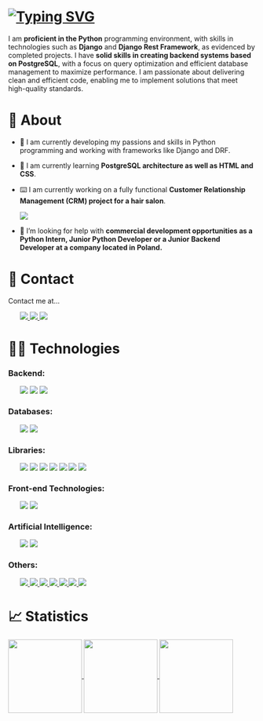 <h1 align="left">
  <a href="https://git.io/typing-svg"><img src="https://readme-typing-svg.herokuapp.com?font=Fira+Code&size=25&pause=500&color=F79A2D&width=435&lines=Hi+there!+%F0%9F%91%8B;I'm++Hubert+Ryka%C5%82a+%E2%9C%8C%EF%B8%8F;Junior+Python+Developer+%F0%9F%96%A5%EF%B8%8F" alt="Typing SVG" /></a>
</h1>
<p>
I am <strong>proficient in the Python</strong> programming environment, with skills in technologies such as <strong>Django</strong> and <strong>Django Rest Framework</strong>, as evidenced by completed projects. I have <strong>solid skills in creating backend systems based on PostgreSQL</strong>, with a focus on query optimization and efficient database management to maximize performance. I am passionate about delivering clean and efficient code, enabling me to implement solutions that meet high-quality standards.
</p>

# 🤔 About
- 🔭 I am currently developing my passions and skills in Python programming and working with frameworks like Django and DRF.

- 🌱 I am currently learning **PostgreSQL architecture as well as HTML and CSS**.

- ⌨️ I am currently working on a fully functional **Customer Relationship Management (CRM) project for a hair salon**.

  <a target="_blank" href="https://github.com/hubertrykala93 tab=repositories">
    <img src="https://img.shields.io/badge/Portfolio-255E63?style=for-the-badge&logo=About.me&logoColor=white">
  </a>

- 🤝 I’m looking for help with **commercial development opportunities as a Python Intern, Junior Python Developer or a Junior Backend Developer at a company located in Poland.**

# 📲 Contact

Contact me at...

<ul>
  <a target="_blank" href="https://www.facebook.com/hubert.rykala/">
    <img src="https://img.shields.io/badge/Facebook-1877F2?style=for-the-badge&logo=facebook&logoColor=white">
  </a>
  <a target="_blank" href="mailto:hubert.rykala@gmail.com">
    <img src="https://img.shields.io/badge/Gmail-D14836?style=for-the-badge&logo=gmail&logoColor=white">
  </a>

  <a target="_blank" href="https://www.linkedin.com/in/hubert-rykala93/">
    <img src="https://img.shields.io/badge/LinkedIn-0077B5?style=for-the-badge&logo=linkedin&logoColor=white">
  </a>
</ul>

# 👨‍💻 Technologies

<h3>Backend:</h3>

<ul>
  <a target="_blank">
    <img src="https://img.shields.io/badge/Python-FFD43B?style=for-the-badge&logo=python&logoColor=blue">
  </a>
  
  <a target="_blank">
    <img src="https://img.shields.io/badge/Django-092E20?style=for-the-badge&logo=django&logoColor=green">
  </a>
  
  <a target="_blank">
    <img src="https://img.shields.io/badge/django%20rest-ff1709?style=for-the-badge&logo=django&logoColor=white">
  </a>
</ul>

<h3>Databases:</h3>

<ul>
  <a target="_blank">
    <img src="https://img.shields.io/badge/Sqlite-003B57?style=for-the-badge&logo=sqlite&logoColor=white">
  </a>

  <a target="_blank">
    <img src="https://img.shields.io/badge/PostgreSQL-316192?style=for-the-badge&logo=postgresql&logoColor=white">
  </a>
</ul>

<h3>Libraries:</h3>

<ul>
  <a target="_blank">
    <img src="https://img.shields.io/badge/Pandas-2C2D72?style=for-the-badge&logo=pandas&logoColor=white">
  </a>

  <a target="_blank">
    <img src="https://img.shields.io/badge/Numpy-777BB4?style=for-the-badge&logo=numpy&logoColor=white">
  </a>

  <a target="_blank">
    <img src="https://img.shields.io/badge/scikit_learn-F7931E?style=for-the-badge&logo=scikit-learn&logoColor=white">
  </a>

  <a target="_blank">
    <img src="https://img.shields.io/badge/Selenium-43B02A?style=for-the-badge&logo=Selenium&logoColor=white">
  </a>

  <a target="_blank">
    <img src="https://img.shields.io/badge/TensorFlow-FF6F00?style=for-the-badge&logo=tensorflow&logoColor=white">
  </a>

  <a target="_blank">
    <img src="https://img.shields.io/badge/Keras-FF0000?style=for-the-badge&logo=keras&logoColor=white">
  </a>

  <a target="_blank">
    <img src="https://img.shields.io/badge/Pandas-2C2D72?style=for-the-badge&logo=pandas&logoColor=white">
  </a>
</ul>

<h3>Front-end Technologies:</h3>

<ul>
  <a target="_blank">
    <img src="https://img.shields.io/badge/CSS3-1572B6?style=for-the-badge&logo=css3&logoColor=white">
  </a>

  <a target="_blank">
    <img src="https://img.shields.io/badge/HTML5-E34F26?style=for-the-badge&logo=html5&logoColor=white">
  </a>
</ul>

<h3>Artificial Intelligence:</h3>

<ul>
  <a target="_blank">
    <img src="https://img.shields.io/badge/ChatGPT-74aa9c?style=for-the-badge&logo=openai&logoColor=white">
  </a>

  <a target="_blank">
    <img src="https://img.shields.io/badge/Google%20Gemini-8E75B2?style=for-the-badge&logo=googlegemini&logoColor=white">
  </a>
</ul>

<h3>Others:</h3>

<ul>
  <a href="_blank">
    <img src="https://img.shields.io/badge/Jira-0052CC?style=for-the-badge&logo=Jira&logoColor=white">
  </a>

  <a href="_blank">
    <img src="https://img.shields.io/badge/Postman-FF6C37?style=for-the-badge&logo=Postman&logoColor=white">
  </a>

  <a href="_blank">
    <img src="https://img.shields.io/badge/json-5E5C5C?style=for-the-badge&logo=json&logoColor=white">
  </a>

  <a href="_blank">
    <img src="https://img.shields.io/badge/Canva-%2300C4CC.svg?&style=for-the-badge&logo=Canva&logoColor=white">
  </a>

  <a href="_blank">
    <img src="https://img.shields.io/badge/Adobe%20Photoshop-31A8FF?style=for-the-badge&logo=Adobe%20Photoshop&logoColor=black">
  </a>

  <a href="_blank">
    <img src="https://img.shields.io/badge/Adobe%20Premiere%20Pro-9999FF?style=for-the-badge&logo=Adobe%20Premiere%20Pro&logoColor=white">
  </a>

  <a href="_blank">
    <img src="https://img.shields.io/badge/Adobe%20after%20affects-CF96FD?style=for-the-badge&logo=Adobe%20after%20effects&logoColor=393665">
  </a>
</ul>

# 📈 Statistics

<a href="https://github.com/hubertrykala93/github-readme-stats">
  <img height=150 align="center" src="https://github-readme-stats.vercel.app/api?username=hubertrykala93">
</a>
<a href="https://github.com/hubertrykala93/django_prestig">
  <img height=150 align="center" src="https://github-readme-stats.vercel.app/api/top-langs?username=hubertrykala93&layout=compact&langs_count=8&card_width=320&hide=javascript">
</a>

<a href="https://github.com/hubertrykala93/django_crm_hair_salon">
  <img height=150 align="center" src="https://github-readme-stats.vercel.app/api/top-langs?username=hubertrykala93&layout=compact&langs_count=8&card_width=320&hide=javascript">
</a>
